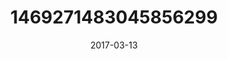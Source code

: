 ---
title: "1469271483045856299"
cover: "2017-03-13 13.07.11 1469271483045856299_46248401"
photo: "2017-03-13 13.07.11 1469271483045856299_46248401"
date: "2017-03-13"
type: "photo"
---